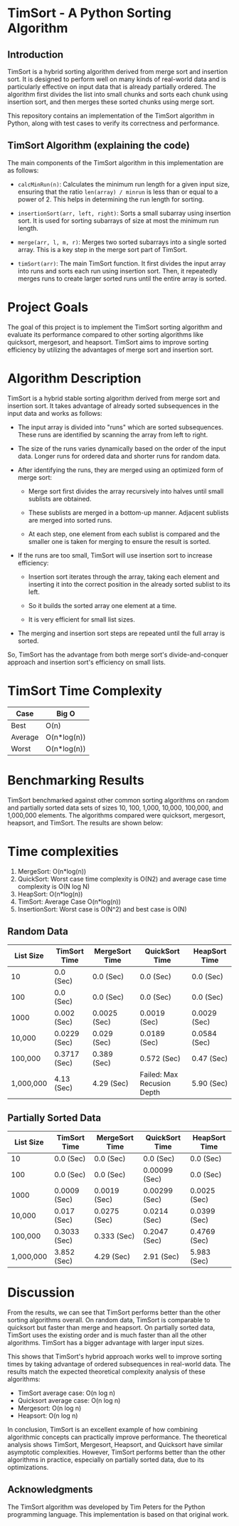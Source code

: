 # TimSort - A Python Sorting Algorithm

## Introduction
TimSort is a hybrid sorting algorithm derived from merge sort and insertion sort. It is designed to perform well on many kinds of real-world data and is particularly effective on input data that is already partially ordered. The algorithm first divides the list into small chunks and sorts each chunk using insertion sort, and then merges these sorted chunks using merge sort.

This repository contains an implementation of the TimSort algorithm in Python, along with test cases to verify its correctness and performance.

## TimSort Algorithm (explaining the code)
The main components of the TimSort algorithm in this implementation are as follows:

- `calcMinRun(n)`: Calculates the minimum run length for a given input size, ensuring that the ratio `len(array) / minrun` is less than or equal to a power of 2. This helps in determining the run length for sorting.

- `insertionSort(arr, left, right)`: Sorts a small subarray using insertion sort. It is used for sorting subarrays of size at most the minimum run length.

- `merge(arr, l, m, r)`: Merges two sorted subarrays into a single sorted array. This is a key step in the merge sort part of TimSort.

- `timSort(arr)`: The main TimSort function. It first divides the input array into runs and sorts each run using insertion sort. Then, it repeatedly merges runs to create larger sorted runs until the entire array is sorted.

# Project Goals
The goal of this project is to implement the TimSort sorting algorithm and evaluate its performance compared to other sorting algorithms like quicksort, mergesort, and heapsort. TimSort aims to improve sorting efficiency by utilizing the advantages of merge sort and insertion sort.

# Algorithm Description

TimSort is a hybrid stable sorting algorithm derived from merge sort and insertion sort. It takes advantage of already sorted subsequences in the input data and works as follows:

- The input array is divided into "runs" which are sorted subsequences. These runs are identified by scanning the array from left to right.

- The size of the runs varies dynamically based on the order of the input data. Longer runs for ordered data and shorter runs for random data. 

- After identifying the runs, they are merged using an optimized form of merge sort:

  - Merge sort first divides the array recursively into halves until small sublists are obtained.
  
  - These sublists are merged in a bottom-up manner. Adjacent sublists are merged into sorted runs.
  
  - At each step, one element from each sublist is compared and the smaller one is taken for merging to ensure the result is sorted.
  
- If the runs are too small, TimSort will use insertion sort to increase efficiency:

  - Insertion sort iterates through the array, taking each element and inserting it into the correct position in the already sorted sublist to its left.
  
  - So it builds the sorted array one element at a time.
  
  - It is very efficient for small list sizes.

- The merging and insertion sort steps are repeated until the full array is sorted.

So, TimSort has the advantage from both merge sort's divide-and-conquer approach and insertion sort's efficiency on small lists.

# TimSort Time Complexity
|Case| Big O|
|----| ----|
|Best| O(n)|
|Average|O(n*log(n))|
|Worst| O(n*log(n))|


# Benchmarking Results

TimSort benchmarked against other common sorting algorithms on random and partially sorted data sets of sizes 10, 100, 1,000, 10,000, 100,000, and 1,000,000 elements. The algorithms compared were quicksort, mergesort, heapsort, and TimSort. The results are shown below:
# Time complexities
1. MergeSort: O(n*log(n))
2. QuickSort: Worst case time complexity is O(N2) and average case time complexity is O(N log N)
3. HeapSort: O(n*log(n))
4. TimSort: Average Case O(n*log(n))
5. InsertionSort: Worst case is O(N^2) and best case is O(N)


## Random Data
| List Size | TimSort Time| MergeSort Time| QuickSort Time| HeapSort Time |
| -------- | -------  | --------| --------| -------- |
| 10  | 0.0 (Sec)      | 0.0 (Sec)  | 0.0 (Sec)| 0.0 (Sec)|
| 100 |  0.0 (Sec)     |0.0 (Sec)  | 0.0 (Sec)| 0.0 (Sec)|
|1000 |  0.002 (Sec)   |0.0025 (Sec)|0.0019 (Sec)| 0.0029 (Sec)|
|10,000| 0.0229 (Sec)  |0.029 (Sec)| 0.0189 (Sec) |0.0584 (Sec)|
|100,000|  0.3717 (Sec)|0.389 (Sec)| 0.572 (Sec)| 0.47 (Sec)|
|1,000,000| 4.13 (Sec) |4.29 (Sec) |Failed: Max Recusion Depth| 5.90 (Sec)|

## Partially Sorted Data
| List Size | TimSort Time| MergeSort Time| QuickSort Time| HeapSort Time |
| -------- | -------  | --------| --------| -------- |
| 10  | 0.0 (Sec)      | 0.0 (Sec)  | 0.0 (Sec)| 0.0 (Sec)|
| 100 |  0.0 (Sec)     |0.0 (Sec)  | 0.00099 (Sec)| 0.0 (Sec)|
|1000 |  0.0009 (Sec)   |0.0019 (Sec)|0.00299 (Sec)| 0.0025 (Sec)|
|10,000| 0.017 (Sec)  |0.0275 (Sec)| 0.0214 (Sec) |0.0399 (Sec)|
|100,000|  0.3033 (Sec)|0.333 (Sec)| 0.2047 (Sec)| 0.4769 (Sec)|
|1,000,000| 3.852 (Sec) |4.29 (Sec) |2.91 (Sec)| 5.983 (Sec)|
# Discussion

From the results, we can see that TimSort performs better than the other sorting algorithms overall. On random data, TimSort is comparable to quicksort but faster than merge and heapsort. On partially sorted data, TimSort uses the existing order and is much faster than all the other algorithms. TimSort has a bigger advantage with larger input sizes. 

This shows that TimSort's hybrid approach works well to improve sorting times by taking advantage of ordered subsequences in real-world data. The results match the expected theoretical complexity analysis of these algorithms:

- TimSort average case: O(n log n) 
- Quicksort average case: O(n log n)
- Mergesort: O(n log n)
- Heapsort: O(n log n)

In conclusion, TimSort is an excellent example of how combining algorithmic concepts can practically improve performance. The theoretical analysis shows TimSort, Mergesort, Heapsort, and Quicksort have similar asymptotic complexities. However, TimSort performs better than the other algorithms in practice, especially on partially sorted data, due to its optimizations.


## Acknowledgments
The TimSort algorithm was developed by Tim Peters for the Python programming language. This implementation is based on that original work.
